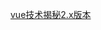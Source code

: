 [vue技术揭秘2.x版本](https://ustbhuangyi.github.io/vue-analysis/v2/prepare/)

<!-- [vue技术揭秘3.x版本](https://ustbhuangyi.github.io/vue-analysis/v3/new/) -->